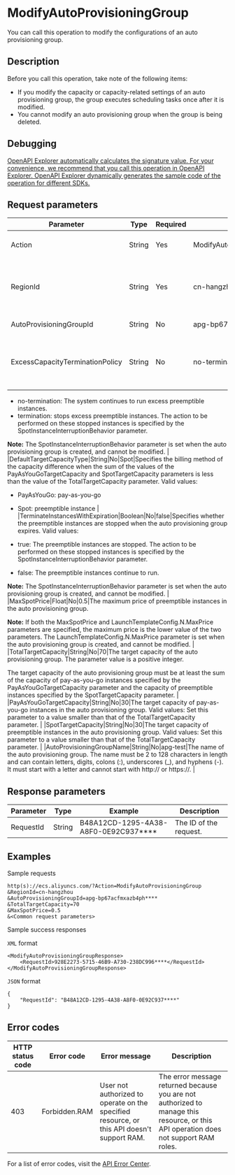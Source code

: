 # ModifyAutoProvisioningGroup

You can call this operation to modify the configurations of an auto provisioning group.

## Description

Before you call this operation, take note of the following items:

-   If you modify the capacity or capacity-related settings of an auto provisioning group, the group executes scheduling tasks once after it is modified.
-   You cannot modify an auto provisioning group when the group is being deleted.

## Debugging

[OpenAPI Explorer automatically calculates the signature value. For your convenience, we recommend that you call this operation in OpenAPI Explorer. OpenAPI Explorer dynamically generates the sample code of the operation for different SDKs.](https://api.aliyun.com/#product=Ecs&api=ModifyAutoProvisioningGroup&type=RPC&version=2014-05-26)

## Request parameters

|Parameter|Type|Required|Example|Description|
|---------|----|--------|-------|-----------|
|Action|String|Yes|ModifyAutoProvisioningGroup|The operation that you want to perform. Set the value to ModifyAutoProvisioningGroup. |
|RegionId|String|Yes|cn-hangzhou|The region ID of the auto provisioning group to be modified. You can call the [DescribeRegions](~~25609~~) operation to query the most recent region list. |
|AutoProvisioningGroupId|String|No|apg-bp67acfmxazb4ph\*\*\*\*|The ID of the auto provisioning group. |
|ExcessCapacityTerminationPolicy|String|No|no-termination|Specifies whether to stop excess preemptible instances when the target capacity of the specified auto provisioning group is exceeded. Valid values:

-   no-termination: The system continues to run excess preemptible instances.
-   termination: stops excess preemptible instances. The action to be performed on these stopped instances is specified by the SpotInstanceInterruptionBehavior parameter.

**Note:** The SpotInstanceInterruptionBehavior parameter is set when the auto provisioning group is created, and cannot be modified. |
|DefaultTargetCapacityType|String|No|Spot|Specifies the billing method of the capacity difference when the sum of the values of the PayAsYouGoTargetCapacity and SpotTargetCapacity parameters is less than the value of the TotalTargetCapacity parameter. Valid values:

-   PayAsYouGo: pay-as-you-go
-   Spot: preemptible instance |
|TerminateInstancesWithExpiration|Boolean|No|false|Specifies whether the preemptible instances are stopped when the auto provisioning group expires. Valid values:

-   true: The preemptible instances are stopped. The action to be performed on these stopped instances is specified by the SpotInstanceInterruptionBehavior parameter.
-   false: The preemptible instances continue to run.

**Note:** The SpotInstanceInterruptionBehavior parameter is set when the auto provisioning group is created, and cannot be modified. |
|MaxSpotPrice|Float|No|0.5|The maximum price of preemptible instances in the auto provisioning group.

**Note:** If both the MaxSpotPrice and LaunchTemplateConfig.N.MaxPrice parameters are specified, the maximum price is the lower value of the two parameters. The LaunchTemplateConfig.N.MaxPrice parameter is set when the auto provisioning group is created, and cannot be modified. |
|TotalTargetCapacity|String|No|70|The target capacity of the auto provisioning group. The parameter value is a positive integer.

The target capacity of the auto provisioning group must be at least the sum of the capacity of pay-as-you-go instances specified by the PayAsYouGoTargetCapacity parameter and the capacity of preemptible instances specified by the SpotTargetCapacity parameter. |
|PayAsYouGoTargetCapacity|String|No|30|The target capacity of pay-as-you-go instances in the auto provisioning group. Valid values: Set this parameter to a value smaller than that of the TotalTargetCapacity parameter. |
|SpotTargetCapacity|String|No|30|The target capacity of preemptible instances in the auto provisioning group. Valid values: Set this parameter to a value smaller than that of the TotalTargetCapacity parameter. |
|AutoProvisioningGroupName|String|No|apg-test|The name of the auto provisioning group. The name must be 2 to 128 characters in length and can contain letters, digits, colons \(:\), underscores \(\_\), and hyphens \(-\). It must start with a letter and cannot start with http:// or https://. |

## Response parameters

|Parameter|Type|Example|Description|
|---------|----|-------|-----------|
|RequestId|String|B48A12CD-1295-4A38-A8F0-0E92C937\*\*\*\*|The ID of the request. |

## Examples

Sample requests

```
http(s)://ecs.aliyuncs.com/?Action=ModifyAutoProvisioningGroup
&RegionId=cn-hangzhou
&AutoProvisioningGroupId=apg-bp67acfmxazb4ph****
&TotalTargetCapacity=70
&MaxSpotPrice=0.5
&<Common request parameters>
```

Sample success responses

`XML` format

```
<ModifyAutoProvisioningGroupResponse>
    <RequestId>928E2273-5715-46B9-A730-238DC996****</RequestId>
</ModifyAutoProvisioningGroupResponse>
```

`JSON` format

```
{
    "RequestId": "B48A12CD-1295-4A38-A8F0-0E92C937****"
}
```

## Error codes

|HTTP status code|Error code|Error message|Description|
|----------------|----------|-------------|-----------|
|403|Forbidden.RAM|User not authorized to operate on the specified resource, or this API doesn't support RAM.|The error message returned because you are not authorized to manage this resource, or this API operation does not support RAM roles.|

For a list of error codes, visit the [API Error Center](https://error-center.alibabacloud.com/status/product/Ecs).

